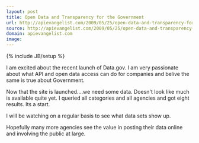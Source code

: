 ```yaml
---
layout: post
title: Open Data and Transparency for the Government
url: http://apievangelist.com/2009/05/25/open-data-and-transparency-for-the-government/
source: http://apievangelist.com/2009/05/25/open-data-and-transparency-for-the-government/
domain: apievangelist.com
image: 
---
```

{% include JB/setup %}<p>I am excited about the recent launch of Data.gov. I am very passionate about what API and open data access can do for companies and belive the same is true about Government.<p></p>
Now that the site is launched....we need some data. Doesn't look like much is available quite yet. I queried all categories and all agencies and got eight results. Its a start.<p></p>
I will be watching on a regular basis to see what data sets show up.<p></p>
Hopefully many more agencies see the value in posting their data online and involving the public at large.
</p>

